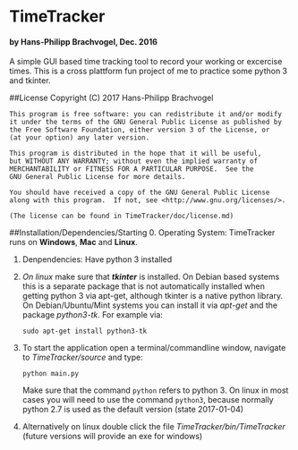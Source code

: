 # TimeTracker 
#### by Hans-Philipp Brachvogel, Dec. 2016

A simple GUI based time tracking tool to record your working or excercise times.
This is a cross plattform fun project of me to practice some python 3 and tkinter. 

##License
    Copyright (C) 2017  Hans-Philipp Brachvogel

    This program is free software: you can redistribute it and/or modify
    it under the terms of the GNU General Public License as published by
    the Free Software Foundation, either version 3 of the License, or
    (at your option) any later version.

    This program is distributed in the hope that it will be useful,
    but WITHOUT ANY WARRANTY; without even the implied warranty of
    MERCHANTABILITY or FITNESS FOR A PARTICULAR PURPOSE.  See the
    GNU General Public License for more details.

    You should have received a copy of the GNU General Public License
    along with this program.  If not, see <http://www.gnu.org/licenses/>.
    
    (The license can be found in TimeTracker/doc/license.md)
    

##Installation/Dependencies/Starting
0. Operating System: TimeTracker runs on **Windows**, **Mac** and **Linux**.
1. Denpendencies: Have python 3 installed
2. *On linux* make sure that _**tkinter**_ is installed. On Debian based systems this 
   is a separate package that is not automatically installed when getting python 3 via apt-get, although tkinter is a native python library. On Debian/Ubuntu/Mint systems you can install it via *apt-get* and the package *python3-tk*. For example via:
   
   ```
   sudo apt-get install python3-tk
   ```
   
3. To start the application open a terminal/commandline window, navigate to _TimeTracker/source_ and type:
    ```
    python main.py
    ```
    Make sure that the command `python` refers to python 3. On linux in most cases you will need to use the command `python3`, because normally python 2.7 is used as the default version (state 2017-01-04)

4. Alternatively on linux double click the file _TimeTracker/bin/TimeTracker_ (future versions will provide an exe for windows)

